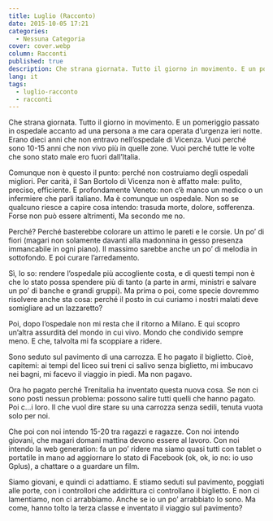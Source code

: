 ```yaml
---
title: Luglio (Racconto)
date: 2015-10-05 17:21
categories:
  - Nessuna Categoria
cover: cover.webp
column: Racconti
published: true
description: Che strana giornata. Tutto il giorno in movimento. E un pomeriggio passato in ospedale accanto ad una persona a me cara operata d’urgenza ieri notte. Erano dieci anni che non entravo nell’ospedale di Vicenza. Vuoi perché sono 10-15 anni che non vivo più in quelle zone. Vuoi perché tutte le volte che sono stato male ero fuori dall’Italia.
lang: it
tags:
  - luglio-racconto
  - racconti
---
```


Che strana giornata. Tutto il giorno in movimento. E un pomeriggio passato in ospedale accanto ad una persona a me cara operata d’urgenza ieri notte.
Erano dieci anni che non entravo nell’ospedale di Vicenza. Vuoi perché sono 10-15 anni che non vivo più in quelle zone. Vuoi perché tutte le volte che sono stato male ero fuori dall’Italia.

Comunque non è questo il punto: perché non costruiamo degli ospedali migliori. Per carità, il San Bortolo di Vicenza non è affatto male: pulito, preciso, efficiente. E profondamente Veneto: non c’è manco un medico o un infermiere che parli italiano. Ma è comunque un ospedale. Non so se qualcuno riesce a capire cosa intendo: trasuda morte, dolore, sofferenza. Forse non può essere altrimenti, Ma secondo me no.

Perché? Perché basterebbe colorare un attimo le pareti e le corsie. Un po’ di fiori (magari non solamente davanti alla madonnina in gesso presenza immancabile in ogni piano). Il massimo sarebbe anche un po’ di melodia in sottofondo. E poi curare l’arredamento.

Sì, lo so: rendere l’ospedale più accogliente costa, e di questi tempi non è che lo stato possa spendere più di tanto (a parte in armi, ministri e salvare un po’ di banche e grandi gruppi). Ma prima o poi, come specie dovremmo risolvere anche sta cosa: perché il posto in cui curiamo i nostri malati deve somigliare ad un lazzaretto?

Poi, dopo l’ospedale non mi resta che il ritorno a Milano. E qui scopro un’altra assurdità del mondo in cui vivo. Mondo che condivido sempre meno. E che, talvolta mi fa scoppiare a ridere.

Sono seduto sul pavimento di una carrozza. E ho pagato il biglietto. Cioè, capitemi: ai tempi del liceo sui treni ci salivo senza biglietto, mi imbucavo nei bagni, mi facevo il viaggio in piedi. Ma non pagavo.

Ora ho pagato perché Trenitalia ha inventato questa nuova cosa. Se non ci sono posti nessun problema: possono salire tutti quelli che hanno pagato. Poi c…i loro. Il che vuol dire stare su una carrozza senza sedili, tenuta vuota solo per noi.

Che poi con noi intendo 15-20 tra ragazzi e ragazze. Con noi intendo giovani, che magari domani mattina devono essere al lavoro. Con noi intendo la web generation: fa un po’ ridere ma siamo quasi tutti con tablet o portatile in mano ad aggiornare lo stato di Facebook (ok, ok, io no: io uso Gplus), a chattare o a guardare un film.

Siamo giovani, e quindi ci adattiamo. E stiamo seduti sul pavimento, poggiati alle porte, con i controllori che addirittura ci controllano il biglietto. E non ci lamentiamo, non ci arrabbiamo. Anche se io un po’ arrabbiato lo sono. Ma come, hanno tolto la terza classe e inventato il viaggio sul pavimento?
